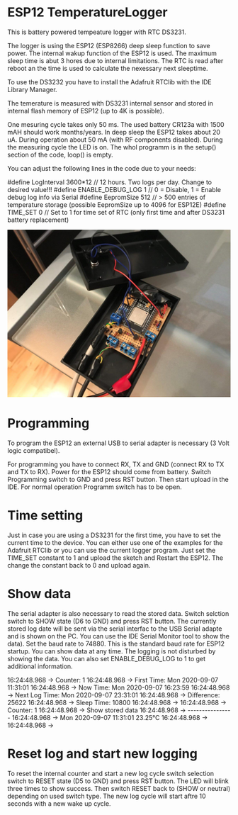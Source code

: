 # ESP12 TemperatureLogger
This is battery powered tempeature logger with RTC DS3231.

The logger is using the ESP12 (ESP8266) deep sleep function to save power.
The internal wakup function of the ESP12 is used. The maximum sleep time is abut 3 hores due to internal limitations.
The RTC is read after reboot an the time is used to calculate the nexessary next sleeptime.

To use the DS3232 you have to install the Adafruit RTClib with the IDE Library Manager.

The temerature is measured with DS3231 internal sensor and stored in internal flash memory of ESP12 (up to 4K is possible).

One mesuring cycle takes only 50 ms. The used battery CR123a with 1500 mAH should work months/years.
In deep sleep the ESP12 takes about 20 uA. During operation about 50 mA (with RF components disabled).
During the measuring cycle the LED is on. The whol programm is in the setup() section of the code, loop() is empty.

You can adjust the following lines in the code due to your needs:

#define LogInterval 3600*12 // 12 hours. Two logs per day. Change to desired value!!!
#define ENABLE_DEBUG_LOG 1  // 0 = Disable, 1 = Enable debug log info via Serial
#define EepromSize 512      // > 500 entries of temperature storage (possible EepromSize up to 4096 for ESP12E)
#define TIME_SET 0          // Set to 1 for time set of RTC (only first time and after DS3231 battery replacement)

![Schematic](https://github.com/AK-Homberger/NMEA2000WifiGateway-with-ESP32/blob/master/Gateway%20Prototype.JPG)

# Programming
To program the ESP12 an external USB to serial adapter is necessary (3 Volt logic compatibel).

For programming you have to connect RX, TX and GND (connect RX to TX and TX to RX). Power for the ESP12 should come from battery.
Switch Programming switch to GND and press RST button. Then start upload in the IDE.
For normal operation Programm switch has to be open.

# Time setting

Just in case you are using a DS3231 for the first time, you have to set the current time to the device. You can either use one of the examples for the Adafruit RTClib or you can use the current logger program. Just set the TIME_SET constant to 1 and upload the sketch and Restart the ESP12. The change the constant back to 0 and upload again.

# Show data
The serial adapter is also necessary to read the stored data.
Switch selction switch to SHOW state (D6 to GND) and press RST button. The currently stored log date will be sent via the serial interfac to the USB Serial adapte and is shown on the PC. You can use the IDE Serial Monitor tool to show the data). Set the baud rate to 74880. This is the standard baud rate for ESP12 startup. 
You can show data at any time. The logging is not disturbed by showing the data. You can also set ENABLE_DEBUG_LOG to 1 to get additional information.

16:24:48.968 -> Counter: 1 
16:24:48.968 -> First Time:    Mon 2020-09-07 11:31:01 
16:24:48.968 -> Now Time:      Mon 2020-09-07 16:23:59 
16:24:48.968 -> Next Log Time: Mon 2020-09-07 23:31:01 
16:24:48.968 -> Difference: 25622 
16:24:48.968 -> Sleep Time: 10800 
16:24:48.968 -> 
16:24:48.968 -> Counter: 1 
16:24:48.968 -> Show stored data
16:24:48.968 -> ----------------
16:24:48.968 -> Mon 2020-09-07 11:31:01 23.25°C 
16:24:48.968 -> 
16:24:48.968 -> 

# Reset log and start new logging
To reset the internal counter and start a new log cycle switch selection switch to RESET state (D5 to GND) and press RST button. The LED will blink three times to show success. Then switch RESET back to (SHOW or neutral) depending on used switch type.
The new log cycle will start aftre 10 seconds with a new wake up cycle.

